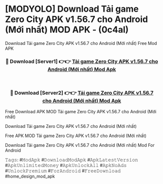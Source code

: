 # [MODYOLO] Download Tải game Zero City APK v1.56.7 cho Android (Mới nhất) MOD APK - (0c4al)
Download Tải game Zero City APK v1.56.7 cho Android (Mới nhất) Free Mod APK

<div align="center">
<h3>🔴 Download [Server1] 👉👉 <a href="https://apk-comot.site?title=Tải_game_Zero_City_APK_v1.56.7_cho_Android_(Mới_nhất)">Tải game Zero City APK v1.56.7 cho Android (Mới nhất) Mod Apk</a></h3><br>

<h3>🔴 Download [Server2] 👉👉 <a href="https://apk-comot.site?title=Tải_game_Zero_City_APK_v1.56.7_cho_Android_(Mới_nhất)">Tải game Zero City APK v1.56.7 cho Android (Mới nhất) Mod Apk</a></h3>
</div>


Free Download APK MOD Tải game Zero City APK v1.56.7 cho Android (Mới nhất)

Download Tải game Zero City APK v1.56.7 cho Android (Mới nhất) 

Free APK MOD Tải game Zero City APK v1.56.7 cho Android (Mới nhất) 

Download Tải game Zero City APK v1.56.7 cho Android (Mới nhất) Mod For Android

𝚃𝚊𝚐𝚜: #𝙼𝚘𝚍𝙰𝚙𝚔 #𝙳𝚘𝚠𝚗𝚕𝚘𝚊𝚍𝙼𝚘𝚍𝙰𝚙𝚔 #𝙰𝚙𝚔𝙻𝚊𝚝𝚎𝚜𝚝𝚅𝚎𝚛𝚜𝚒𝚘𝚗 #𝙰𝚙𝚔𝚄𝚗𝚕𝚒𝚖𝚒𝚝𝚎𝚍𝙼𝚘𝚗𝚎𝚢 #𝙰𝚙𝚔𝚄𝚗𝚕𝚘𝚌𝚔𝙰𝚕𝚕 #𝙰𝚙𝚔𝙽𝚘𝙰𝚍𝚜 #𝚄𝚗𝚕𝚘𝚌𝚔𝙿𝚛𝚎𝚖𝚒𝚞𝚖 #𝙵𝚘𝚛𝙰𝚗𝚍𝚛𝚘𝚒𝚍 #𝙵𝚛𝚎𝚎𝙳𝚘𝚠𝚗𝚕𝚘𝚊𝚍 #home_design_mod_apk